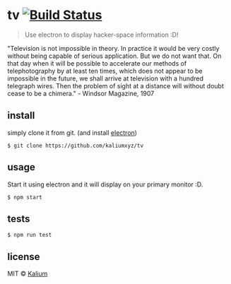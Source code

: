 # tv [![Build Status](https://travis-ci.org/kaliumxyz/tv.svg?branch=master)](https://travis-ci.org/kaliumxyz/tv)
> Use electron to display hacker-space information :D!

"Television is not impossible in theory. In practice it would be very costly without being capable of serious application. But we do not want that. On that day when it will be possible to accelerate our methods of telephotography by at least ten times, which does not appear to be impossible in the future, we shall arrive at television with a hundred telegraph wires. Then the problem of sight at a distance will without doubt cease to be a chimera." - Windsor Magazine, 1907



## install
simply clone it from git. (and install [electron](https://electron.atom.io))
```
$ git clone https://github.com/kaliumxyz/tv
```


## usage
Start it using electron and it will display on your primary monitor :D.
```
$ npm start
```

## tests
```
$ npm run test
```

## license
MIT © [Kalium](https://kalium.xyz)
